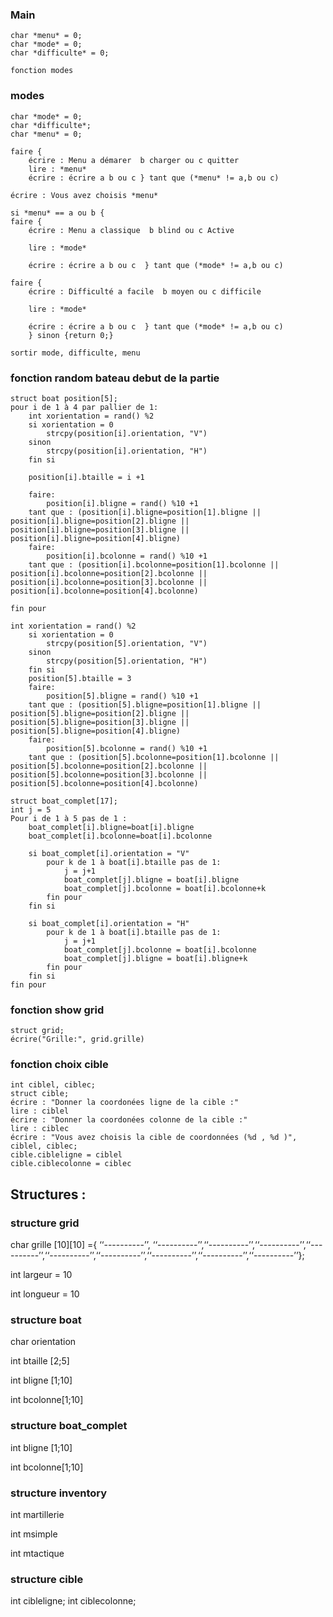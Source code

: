 ﻿

### Main

    char *menu* = 0; 
    char *mode* = 0;
    char *difficulte* = 0;
    
    fonction modes
    
    

### modes

    char *mode* = 0;
    char *difficulte*;
    char *menu* = 0; 
    
    faire {
        écrire : Menu a démarer  b charger ou c quitter
        lire : *menu*
        écrire : écrire a b ou c } tant que (*menu* != a,b ou c)
    
    écrire : Vous avez choisis *menu*
    
    si *menu* == a ou b {
    faire {
        écrire : Menu a classique  b blind ou c Active
    
        lire : *mode*
    
        écrire : écrire a b ou c  } tant que (*mode* != a,b ou c)
    
    faire {
        écrire : Difficulté a facile  b moyen ou c difficile
    
        lire : *mode*
    
        écrire : écrire a b ou c  } tant que (*mode* != a,b ou c)
        } sinon {return 0;}
    
    sortir mode, difficulte, menu
        
### fonction random bateau debut de la partie
    struct boat position[5];
    pour i de 1 à 4 par pallier de 1:
        int xorientation = rand() %2
        si xorientation = 0 
            strcpy(position[i].orientation, "V")
        sinon 
            strcpy(position[i].orientation, "H")
        fin si 
        
        position[i].btaille = i +1
        
        faire:
            position[i].bligne = rand() %10 +1
        tant que : (position[i].bligne=position[1].bligne || position[i].bligne=position[2].bligne || position[i].bligne=position[3].bligne || position[i].bligne=position[4].bligne)
        faire:
            position[i].bcolonne = rand() %10 +1
        tant que : (position[i].bcolonne=position[1].bcolonne || position[i].bcolonne=position[2].bcolonne || position[i].bcolonne=position[3].bcolonne || position[i].bcolonne=position[4].bcolonne)
    
    fin pour
    
    int xorientation = rand() %2
        si xorientation = 0 
            strcpy(position[5].orientation, "V")
        sinon 
            strcpy(position[5].orientation, "H")
        fin si 
        position[5].btaille = 3
        faire:
            position[5].bligne = rand() %10 +1
        tant que : (position[5].bligne=position[1].bligne || position[5].bligne=position[2].bligne || position[5].bligne=position[3].bligne || position[5].bligne=position[4].bligne)
        faire:
            position[5].bcolonne = rand() %10 +1
        tant que : (position[5].bcolonne=position[1].bcolonne || position[5].bcolonne=position[2].bcolonne || position[5].bcolonne=position[3].bcolonne || position[5].bcolonne=position[4].bcolonne)
    
    struct boat_complet[17];
    int j = 5
    Pour i de 1 à 5 pas de 1 :
        boat_complet[i].bligne=boat[i].bligne
        boat_complet[i].bcolonne=boat[i].bcolonne
        
        si boat_complet[i].orientation = "V"
            pour k de 1 à boat[i].btaille pas de 1:
                j = j+1
                boat_complet[j].bligne = boat[i].bligne
                boat_complet[j].bcolonne = boat[i].bcolonne+k
            fin pour
        fin si
        
        si boat_complet[i].orientation = "H"
            pour k de 1 à boat[i].btaille pas de 1:
                j = j+1
                boat_complet[j].bcolonne = boat[i].bcolonne
                boat_complet[j].bligne = boat[i].bligne+k
            fin pour
        fin si
    fin pour
        
### fonction show grid
    struct grid;
    écrire("Grille:", grid.grille)
    
### fonction choix cible
    int ciblel, ciblec;
    struct cible;
    écrire : "Donner la coordonées ligne de la cible :"
    lire : ciblel
    écrire : "Donner la coordonées colonne de la cible :"
    lire : ciblec
    écrire : "Vous avez choisis la cible de coordonnées (%d , %d )", ciblel, ciblec;
    cible.cibleligne = ciblel
    cible.ciblecolonne = ciblec

## Structures :

### structure grid

char grille [10][10] ={ ‘‘----------’’, ‘‘----------’’,‘‘----------’’,‘‘----------’’,‘‘----------’’,‘‘----------’’,‘‘----------’’,‘‘----------’’,‘‘----------’’,‘‘----------’’};

int largeur = 10
 
int longueur = 10

### structure boat

char orientation

int btaille [2;5]

int bligne [1;10]

int bcolonne[1;10]

### structure boat_complet

int bligne [1;10]

int bcolonne[1;10]

### structure inventory

int martillerie

int msimple

int mtactique

### structure cible
int cibleligne;
int ciblecolonne;
